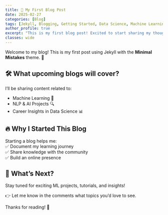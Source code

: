 ```yaml
---
title: 🎉 My First Blog Post
date: 2025-02-27
categories: [Blog]
tags: [Jekyll, Blogging, Getting Started, Data Science, Machine Learning]
author_profile: true
excerpt: "This is my first blog post! Excited to start sharing my thoughts and projects."
classes: wide
---
```



Welcome to my blog! This is my first post using Jekyll with the **Minimal Mistakes** theme. 🚀  

## 🛠 What upcoming blogs will cover?  
I’ll be sharing content related to:  
- Machine Learning 🤖  
- NLP & AI Projects 🔍  
- Career Insights in Data Science 📊  

## 🔥 Why I Started This Blog  
Starting a blog helps me:  
✅ Document my learning journey  
✅ Share knowledge with the community  
✅ Build an online presence  

## 🎯 What’s Next?  
Stay tuned for exciting ML projects, tutorials, and insights!  

👉 Let me know in the comments what topics you’d love to see.  

Thanks for reading! 🚀  
